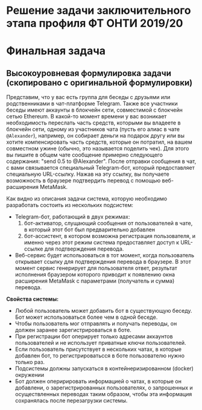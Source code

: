 Решение задачи заключительного этапа профиля ФТ ОНТИ 2019/20 
====

# Финальная задача

## Высокоуровневая формулировка задачи (скопировано с оригинальной формулировки)

Представим, что у вас есть группа для беседы с друзьями или родственниками в чат-платформе Telegram. Также все участники беседы имеют аккаунты в блокчейн сети, совместимой с блокчейн сетью Ethereum. В какой-то момент времени у вас возникает необходимость переслать часть средств, которыми вы владеете в блокчейн сети, одному из участников чата (пусть его алиас в чате `@Alexander`), например, он собирает деньги на подарок другу или вы хотите компенсировать часть средств, которые он потратил, на вашем совместном ужине (обычно, это называется поделить чек). Для этого вы пишите в общем чате сообщение примерно следующего содержания: "send 0.5 to @Alexander". После отправки сообщения в чат, с вами связывается специальный Telegram-бот, который предоставляет специальную URL-ссылку. Нажав на эту ссылку, вы получаете возможность в браузере подтвердить перевод с помощью веб-расширения MetaMask.

Как видно из описания задачи система, которую необходимо разработать состоить из нескольких подсистем:
  * Telegram-бот, работающий в двух режимах:
    1) бот-активатор, слущающий сообщения от пользователей в чате, в который этот бот был предварительно добавлен
    2) бот-ассистент, в котором возможна регистрация пользователя, и именно через этот режим система предоставляет доступ к URL-ссылке для подтверждения перевода.
  * Веб-сервис будет использоваться в тот момент, когда пользователь открывает ссылку для подтверждения перевода в браузере. В этот момент сервис генерирует для пользователя ответ, результат исполнения браузером которого приводит к появлению окна расширения MetaMask с параметрами (получатель и сумма) перевода.

**Свойства системы:**
  * Любой пользователь может добавить бот в существующую беседу. Бот может использоваться более чем в одной беседе.
  * Чтобы пользователь мог отправлять и получать переводы, он должен заранее зарегистрироваться в боте.
  * При регистрации бот оперирует только адресами аккаунтов пользователей и не использует приватные ключи пользователей.
  * Если пользователь присутствует в нескольких чатах, в которые добавлен бот, то регистрироватьсся в боте пользователю нужно только раз.
  * Подсистемы должны запускаться в контейнеризированном (docker) окружении
  * Бот должен оперирировать информацией о чатах, в которые он добавлени, о зарегистрированных пользователях, о запрошенных и осуществленных переводах таким образом, чтобы эта информация сохранялась после перезагрузки системы.
